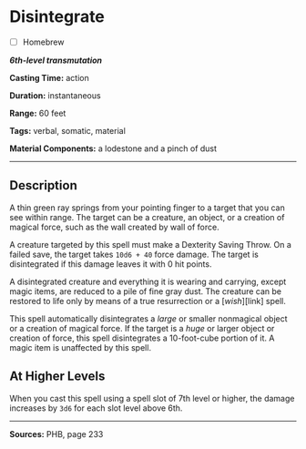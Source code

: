 # Disintegrate

- [ ] Homebrew

***6th-level transmutation***

**Casting Time:** action

**Duration:** instantaneous

**Range:** 60 feet

**Tags:** verbal, somatic, material

**Material Components:** a lodestone and a pinch of dust

---

## Description
A thin green ray springs from your pointing finger to a target that you can see within range.
The target can be a creature, an object, or a creation of magical force, such as the wall created by wall of force.

A creature targeted by this spell must make a Dexterity Saving Throw.
On a failed save, the target takes `10d6 + 40` force damage.
The target is disintegrated if this damage leaves it with 0 hit points.

A disintegrated creature and everything it is wearing and carrying, except magic items, are reduced to a pile of fine gray dust.
The creature can be restored to life only by means of a true resurrection or a [*wish*][link] spell.

This spell automatically disintegrates a *large* or smaller nonmagical object or a creation of magical force.
If the target is a *huge* or larger object or creation of force, this spell disintegrates a 10-foot-cube portion of it.
A magic item is unaffected by this spell.

## At Higher Levels
When you cast this spell using a spell slot of 7th level or higher, the damage increases by `3d6` for each slot level above 6th.

---

**Sources:** PHB, page 233
